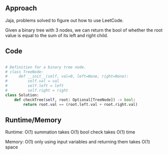 ## Approach

Jaja, problems solved to figure out how to use LeetCode.

Given a binary tree with 3 nodes, we can return the bool of whether the root value is equal to the sum of its left and right child.


## Code

``` python

# Definition for a binary tree node.
# class TreeNode:
#     def __init__(self, val=0, left=None, right=None):
#         self.val = val
#         self.left = left
#         self.right = right
class Solution:
    def checkTree(self, root: Optional[TreeNode]) -> bool:
        return root.val == (root.left.val + root.right.val)

```

## Runtime/Memory

Runtime: O(1) summation takes O(1) bool check takes O(1) time

Memory: O(1) only using input variables and returning them takes O(1) space